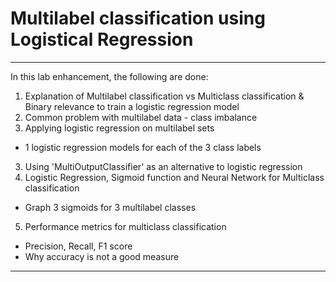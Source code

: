 # **Multilabel classification using Logistical Regression**

---



In this lab enhancement, the following are done:

1. Explanation of Multilabel classification vs Multiclass classification & Binary relevance to train a logistic regression model
2. Common problem with multilabel data - class imbalance
2. Applying logistic regression on multilabel sets
- 1 logistic regression models for each of the 3 class labels
3. Using 'MultiOutputClassifier' as an alternative to logistic regression
4. Logistic Regression, Sigmoid function and Neural Network for Multiclass classification
- Graph 3 sigmoids for 3 multilabel classes
5. Performance metrics for multiclass classification
- Precision, Recall, F1 score
- Why accuracy is not a good measure
---
